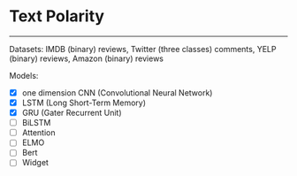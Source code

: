 # Text Polarity
------
Datasets: IMDB (binary) reviews, Twitter (three classes) comments, YELP (binary) reviews, Amazon (binary) reviews

Models:

- [X] one dimension CNN (Convolutional Neural Network)
- [X] LSTM (Long Short-Term Memory)
- [X] GRU (Gater Recurrent Unit)
- [ ] BiLSTM
- [ ] Attention
- [ ] ELMO
- [ ] Bert
- [ ] Widget
